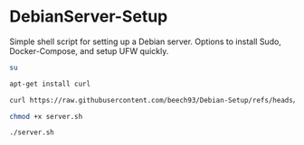 # DebianServer-Setup

Simple shell script for setting up a Debian server. Options to install Sudo, Docker-Compose, and setup UFW quickly.

```bash
su

apt-get install curl

curl https://raw.githubusercontent.com/beech93/Debian-Setup/refs/heads/main/server.sh -o server.sh

chmod +x server.sh

./server.sh
```